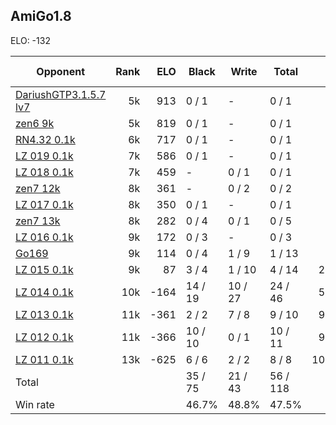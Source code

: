 ## AmiGo1.8 ##

ELO: -132

Opponent | Rank | ELO | Black | Write | Total | Win rate
---------|-----:|----:|-------|-------|-------|-------:
[DariushGTP3.1.5.7 lv7](DariushGTP3.1.5.7%20lv7.md) | 5k | 913 | 0 / 1 | - | 0 / 1 | 0.0%
[zen6 9k](zen6%209k.md) | 5k | 819 | 0 / 1 | - | 0 / 1 | 0.0%
[RN4.32 0.1k](RN4.32%200.1k.md) | 6k | 717 | 0 / 1 | - | 0 / 1 | 0.0%
[LZ 019 0.1k](LZ%20019%200.1k.md) | 7k | 586 | 0 / 1 | - | 0 / 1 | 0.0%
[LZ 018 0.1k](LZ%20018%200.1k.md) | 7k | 459 | - | 0 / 1 | 0 / 1 | 0.0%
[zen7 12k](zen7%2012k.md) | 8k | 361 | - | 0 / 2 | 0 / 2 | 0.0%
[LZ 017 0.1k](LZ%20017%200.1k.md) | 8k | 350 | 0 / 1 | - | 0 / 1 | 0.0%
[zen7 13k](zen7%2013k.md) | 8k | 282 | 0 / 4 | 0 / 1 | 0 / 5 | 0.0%
[LZ 016 0.1k](LZ%20016%200.1k.md) | 9k | 172 | 0 / 3 | - | 0 / 3 | 0.0%
[Go169](Go169.md) | 9k | 114 | 0 / 4 | 1 / 9 | 1 / 13 | 7.7%
[LZ 015 0.1k](LZ%20015%200.1k.md) | 9k | 87 | 3 / 4 | 1 / 10 | 4 / 14 | 28.6%
[LZ 014 0.1k](LZ%20014%200.1k.md) | 10k | -164 | 14 / 19 | 10 / 27 | 24 / 46 | 52.2%
[LZ 013 0.1k](LZ%20013%200.1k.md) | 11k | -361 | 2 / 2 | 7 / 8 | 9 / 10 | 90.0%
[LZ 012 0.1k](LZ%20012%200.1k.md) | 11k | -366 | 10 / 10 | 0 / 1 | 10 / 11 | 90.9%
[LZ 011 0.1k](LZ%20011%200.1k.md) | 13k | -625 | 6 / 6 | 2 / 2 | 8 / 8 | 100.0%
Total | | | 35 / 75 | 21 / 43 | 56 / 118 | 
Win rate| | | 46.7% | 48.8% | 47.5% | 
